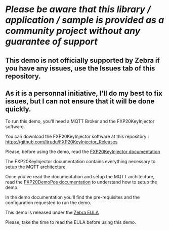 *Please be aware that this library / application / sample is provided as a community project without any guarantee of support*
=========================================================
## This demo is not officially supported by Zebra if you have any issues, use the Issues tab of this repository.
## As it is a personnal initiative, I'll do my best to fix issues, but I can not ensure that it will be done quickly.

To run this demo, you'll need a MQTT Broker and the FXP20KeyInjector software.

You can download the FXP20KeyInjector software at this repository :
https://github.com/ltrudu/FXP20KeyInjector_Releases

Please, before using the demo, read the [FXP20KeyInjector documentation](https://github.com/ltrudu/FXP20KeyInjector_Releases/blob/master/FXP20KeyInjector-HowTo.docx)

The FXP20KeyInjector documentation contains everything necessary to setup the MQTT architecture.

Once you've read the documentation and setup the MQTT architecture, read the [FXP20DemoPos documentation](https://github.com/ltrudu/FXP20DemoPos/blob/master/FXP20DemoPos.docx?raw=true) to understand how to setup the demo.

In the demo documentation you'll find the pre-requisites and the configuration requested to run the demo.

This demo is released under the [Zebra EULA](https://github.com/ltrudu/FXP20KeyInjector_Releases/blob/master/EULA.txt)

Please, take the time to read the EULA before using this demo.
